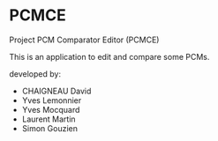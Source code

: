 PCMCE
=====

Project PCM Comparator Editor (PCMCE)

This is an application to edit and compare some PCMs.

developed by:

- CHAIGNEAU David
- Yves Lemonnier
- Yves Mocquard
- Laurent Martin
- Simon Gouzien